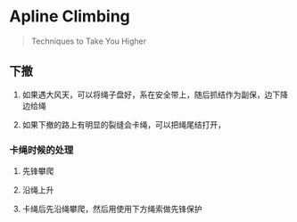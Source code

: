 # Apline Climbing
> Techniques to Take You Higher


## 下撤

1. 如果遇大风天，可以将绳子盘好，系在安全带上，随后抓结作为副保，边下降边给绳

2. 如果下撤的路上有明显的裂缝会卡绳，可以把绳尾结打开，

### 卡绳时候的处理

1. 先锋攀爬

2. 沿绳上升

3. 卡绳后先沿绳攀爬，然后用使用下方绳索做先锋保护